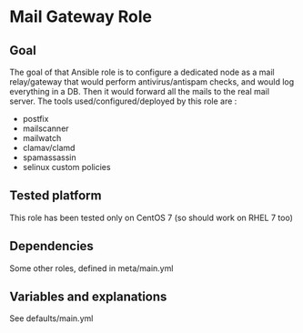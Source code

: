 # Mail Gateway Role

## Goal
The goal of that Ansible role is to configure a dedicated node as a mail relay/gateway that would perform antivirus/antispam checks, and would log everything in a DB. Then it would forward all the mails to the real mail server.
The tools used/configured/deployed by this role are : 
* postfix
* mailscanner
* mailwatch
* clamav/clamd
* spamassassin
* selinux custom policies

## Tested platform
This role has been tested only on CentOS 7 (so should work on RHEL 7 too)

## Dependencies 
Some other roles, defined in meta/main.yml

## Variables and explanations
See defaults/main.yml 
 
